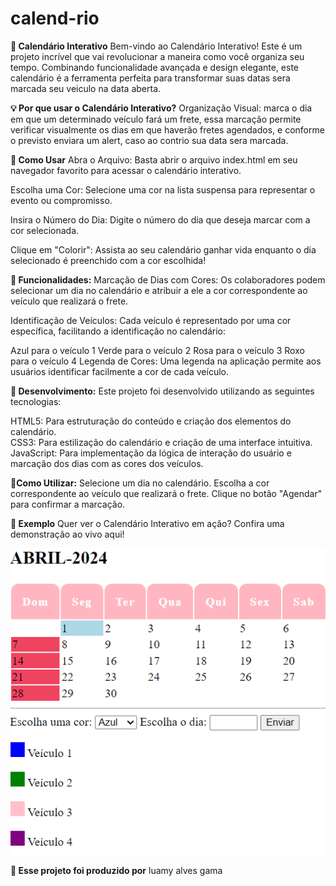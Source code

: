 # calend-rio

**📅 Calendário Interativo**
Bem-vindo ao Calendário Interativo! Este é um projeto incrível que vai revolucionar a maneira como você organiza seu tempo. Combinando funcionalidade avançada e design elegante, este calendário é a ferramenta perfeita para transformar suas datas sera marcada seu veiculo na data aberta.

**💡 Por que usar o Calendário Interativo?**
Organização Visual: marca o dia em que um determinado veículo fará um frete, essa marcação permite verificar visualmente os dias em que haverão fretes agendados, e conforme o previsto enviara um alert, caso ao contrio sua data sera marcada.

**🚀 Como Usar**
Abra o Arquivo: Basta abrir o arquivo index.html em seu navegador favorito para acessar o calendário interativo.

Escolha uma Cor: Selecione uma cor na lista suspensa para representar o evento ou compromisso.

Insira o Número do Dia: Digite o número do dia que deseja marcar com a cor selecionada.

Clique em "Colorir": Assista ao seu calendário ganhar vida enquanto o dia selecionado é preenchido com a cor escolhida!

**🌟 Funcionalidades:**
Marcação de Dias com Cores: Os colaboradores podem selecionar um dia no calendário e atribuir a ele a cor correspondente ao veículo que realizará o frete.

Identificação de Veículos: Cada veículo é representado por uma cor específica, facilitando a identificação no calendário:

Azul para o veículo 1
Verde para o veículo 2
Rosa para o veículo 3
Roxo para o veículo 4
Legenda de Cores: Uma legenda na aplicação permite aos usuários identificar facilmente a cor de cada veículo.

**🌈 Desenvolvimento:**
Este projeto foi desenvolvido utilizando as seguintes tecnologias:

HTML5: Para estruturação do conteúdo e criação dos elementos do calendário.  
CSS3: Para estilização do calendário e criação de uma interface intuitiva.  
JavaScript: Para implementação da lógica de interação do usuário e marcação dos dias com as cores dos veículos.



**🌟Como Utilizar:**
Selecione um dia no calendário.
Escolha a cor correspondente ao veículo que realizará o frete.
Clique no botão "Agendar" para confirmar a marcação.

**🌟 Exemplo**
Quer ver o Calendário Interativo em ação? Confira uma demonstração ao vivo aqui!


![calendario](img/calendario.png)

**📄 Esse projeto foi produzido por**
luamy alves gama 



